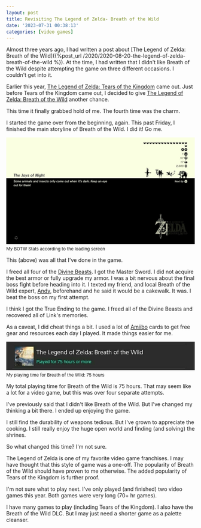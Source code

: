 ```yaml
---
layout: post
title: Revisiting The Legend of Zelda- Breath of the Wild
date: '2023-07-31 00:38:13'
categories: [video games]
---
```


Almost three years ago, I had written a post about [The Legend of Zelda: Breath of the Wild]({%post_url /2020/2020-08-20-the-legend-of-zelda-breath-of-the-wild %}). At the time, I had written that I didn't like Breath of the Wild despite attempting the game on three different occasions. I couldn't get into it.

Earlier this year, [The Legend of Zelda: Tears of the Kingdom](https://zelda.nintendo.com/tears-of-the-kingdom/) came out. Just before Tears of the Kingdom came out, I decided to give [The Legend of Zelda: Breath of the Wild](https://zelda.nintendo.com/breath-of-the-wild/) another chance.

This time it finally grabbed hold of me. The fourth time was the charm.

I started the game over from the beginning, again. This past Friday, I finished the main storyline of Breath of the Wild. I did it! Go me.

<div class="py-3">
	<div class="card shadow-sm">
		<img class="img-fluid" src="/public/images/2023/revisiting-the-legend-of-zelda-breath-of-the-wild/botw.jpg">
		<div class="card-body mx-auto">
			<small>My BOTW Stats according to the loading screen</small>
		</div>
	</div>
</div>

This (above) was all that I've done in the game.

I freed all four of the [Divine Beasts](https://zelda.fandom.com/wiki/Divine_Beast). I got the Master Sword. I did not acquire the best armor or fully upgrade my armor. I was a bit nervous about the final boss fight before heading into it. I texted my friend, and local Breath of the Wild expert, [Andy](http://cleanswifter.com/), beforehand and he said it would be a cakewalk. It was. I beat the boss on my first attempt.

I think I got the True Ending to the game. I freed all of the Divine Beasts and recovered all of Link's memories.

As a caveat, I did cheat things a bit. I used a lot of [Amiibo](https://www.nintendo.com/amiibo/) cards to get free gear and resources each day I played. It made things easier for me.

<div class="py-3">
	<div class="card shadow-sm">
		<img class="img-fluid" src="/public/images/2023/revisiting-the-legend-of-zelda-breath-of-the-wild/botw-playtime.jpg">
		<div class="card-body mx-auto">
			<small>My playing time for Breath of the Wild: 75 hours</small>
		</div>
	</div>
</div>

My total playing time for Breath of the Wild is 75 hours. That may seem like a lot for a video game, but this was over four separate attempts.

I've previously said that I didn't like Breath of the Wild. But I've changed my thinking a bit there. I ended up enjoying the game.

I still find the durability of weapons tedious. But I've grown to appreciate the cooking. I still really enjoy the huge open world and finding (and solving) the shrines.

So what changed this time? I'm not sure.

The Legend of Zelda is one of my favorite video game franchises. I may have thought that this style of game was a one-off. The popularity of Breath of the Wild should have proven to me otherwise. The added popularity of Tears of the Kingdom is further proof.

I'm not sure what to play next. I've only played (and finished) two video games this year. Both games were very long (70+ hr games).

I have many games to play (including Tears of the Kingdom). I also have the Breath of the Wild DLC. But I may just need a shorter game as a palette cleanser.

